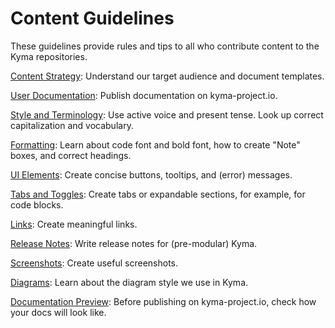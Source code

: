 # Content Guidelines

These guidelines provide rules and tips to all who contribute content to the Kyma repositories.

[Content Strategy](00-content-strategy.md): Understand our target audience and document templates.

[User Documentation](01-user-docs.md): Publish documentation on kyma-project.io.

[Style and Terminology](02-style-and-terminology.md): Use active voice and present tense. Look up correct capitalization and vocabulary.

[Formatting](03-formatting.md): Learn about code font and bold font, how to create "Note" boxes, and correct headings.

[UI Elements](04-ui-elements.md): Create concise buttons, tooltips, and (error) messages.

[Tabs and Toggles](05-tabs-toggles.md): Create tabs or expandable sections, for example, for code blocks.

[Links](06-links.md): Create meaningful links.

[Release Notes](07-release-notes.md): <!-- pretty outdated! --> Write release notes for (pre-modular) Kyma.

[Screenshots](08-screenshots.md): Create useful screenshots.

[Diagrams](09-diagrams.md): Learn about the diagram style we use in Kyma.

[Documentation Preview](10-docs-preview.md): Before publishing on kyma-project.io, check how your docs will look like.